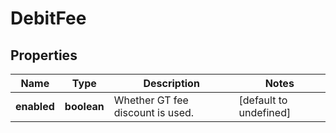 # DebitFee

## Properties

Name | Type | Description | Notes
------------ | ------------- | ------------- | -------------
**enabled** | **boolean** | Whether GT fee discount is used. | [default to undefined]

